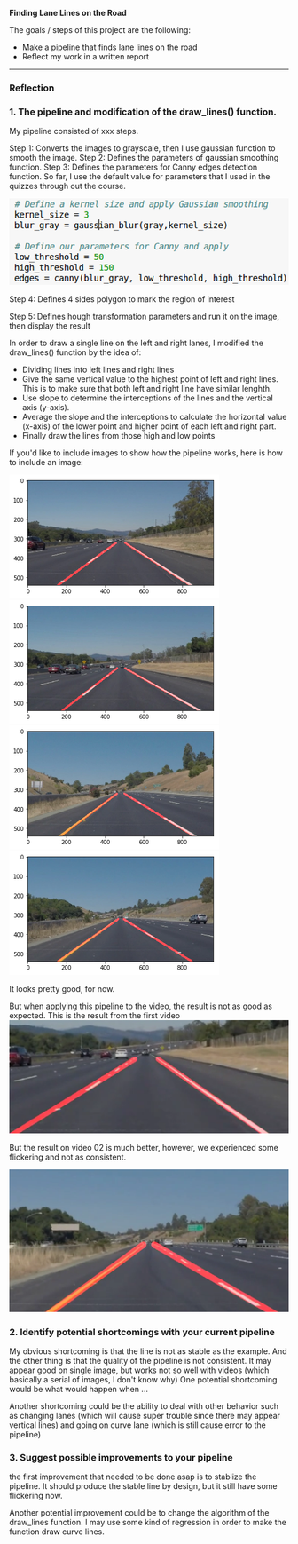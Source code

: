 **Finding Lane Lines on the Road**

The goals / steps of this project are the following:
* Make a pipeline that finds lane lines on the road
* Reflect my work in a written report
---

### Reflection

### 1. The pipeline and modification of the draw_lines() function.

My pipeline consisted of xxx steps.

Step 1: Converts the images to grayscale, then I use gaussian function to smooth the image.
Step 2: Defines the parameters of gaussian smoothing function.
Step 3: Defines the parameters for Canny edges detection function.
So far, I use the default value for parameters that I used in the quizzes through out the course.

![Steps 1 to 3](./Docs_images/Step1-3.png)

Step 4: Defines 4 sides polygon to mark the region of interest

Step 5: Defines hough transformation parameters and run it on the image, then display the result

In order to draw a single line on the left and right lanes, I modified the draw_lines() function by the idea of:
* Dividing lines into left lines and right lines
* Give the same vertical value to the highest point of left and right lines. This is to make sure that both left and right line have similar lenghth.
* Use slope to determine the interceptions of the lines and the vertical axis (y-axis).
* Average the slope and the interceptions to calculate the horizontal value (x-axis) of the lower point and higher point of each left and right part.
* Finally draw the lines from those high and low points

If you'd like to include images to show how the pipeline works, here is how to include an image:

![Result 1](./Docs_images/result1.jpg) ![Result 2](./Docs_images/result2.jpg)
![Result 3](./Docs_images/result3.jpg) ![Result 4](./Docs_images/result4.jpg)

It looks pretty good, for now.

But when applying this pipeline to the video, the result is not as good as expected.
This is the result from the first video
![Video 01](./Docs_images/Video01.png)

But the result on video 02 is much better, however, we experienced some flickering and not as consistent.

![Video 02](./Docs_images/Video02.png)


### 2. Identify potential shortcomings with your current pipeline

My obvious shortcoming is that the line is not as stable as the example. And the other thing is that the quality of the pipeline is not consistent. It may appear good on single image, but works not so well with videos (which basically a serial of images, I don't know why)
One potential shortcoming would be what would happen when ...

Another shortcoming could be the ability to deal with other behavior such as changing lanes (which will cause super trouble since there may appear vertical lines) and going on curve lane (which is still cause error to the pipeline)


### 3. Suggest possible improvements to your pipeline

the first improvement that needed to be done asap is to stablize the pipeline. It should produce the stable line by design, but it still have some flickering now.

Another potential improvement could be to change the algorithm of the draw_lines function. I may use some kind of regression in order to make the function draw curve lines.

